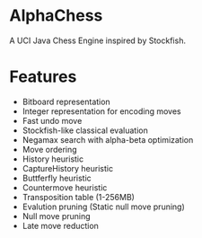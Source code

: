 # AlphaChess
 A UCI Java Chess Engine inspired by Stockfish.

# Features
 - Bitboard representation
 - Integer representation for encoding moves
 - Fast undo move
 - Stockfish-like classical evaluation
 - Negamax search with alpha-beta optimization
 - Move ordering
 - History heuristic
 - CaptureHistory heuristic
 - Buttferfly heuristic
 - Countermove heuristic
 - Transposition table (1-256MB)
 - Evalution pruning (Static null move pruning)
 - Null move pruning
 - Late move reduction